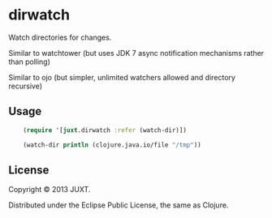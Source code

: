 # dirwatch

Watch directories for changes.

Similar to watchtower (but uses JDK 7 async notification mechanisms rather than polling)

Similar to ojo (but simpler, unlimited watchers allowed and directory recursive)

## Usage

```clojure
    (require '[juxt.dirwatch :refer (watch-dir)])

    (watch-dir println (clojure.java.io/file "/tmp"))
```

## License

Copyright © 2013 JUXT.

Distributed under the Eclipse Public License, the same as Clojure.
